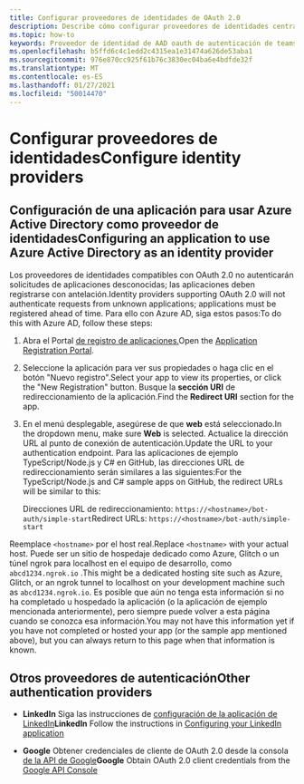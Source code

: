 ```yaml
---
title: Configurar proveedores de identidades de OAuth 2.0
description: Describe cómo configurar proveedores de identidades centrados en Azure AD
ms.topic: how-to
keywords: Proveedor de identidad de AAD oauth de autenticación de teams
ms.openlocfilehash: b5ffd6c4c1edd2c4315ea1e31474a626de53aba1
ms.sourcegitcommit: 976e870cc925f61b76c3830ec04ba6e4bdfde32f
ms.translationtype: MT
ms.contentlocale: es-ES
ms.lasthandoff: 01/27/2021
ms.locfileid: "50014470"
---
```

# <a name="configure-identity-providers"></a><span data-ttu-id="d180d-104">Configurar proveedores de identidades</span><span class="sxs-lookup"><span data-stu-id="d180d-104">Configure identity providers</span></span>

## <a name="configuring-an-application-to-use-azure-active-directory-as-an-identity-provider"></a><span data-ttu-id="d180d-105">Configuración de una aplicación para usar Azure Active Directory como proveedor de identidades</span><span class="sxs-lookup"><span data-stu-id="d180d-105">Configuring an application to use Azure Active Directory as an identity provider</span></span>

<span data-ttu-id="d180d-106">Los proveedores de identidades compatibles con OAuth 2.0 no autenticarán solicitudes de aplicaciones desconocidas; las aplicaciones deben registrarse con antelación.</span><span class="sxs-lookup"><span data-stu-id="d180d-106">Identity providers supporting OAuth 2.0 will not authenticate requests from unknown applications; applications must be registered ahead of time.</span></span> <span data-ttu-id="d180d-107">Para ello con Azure AD, siga estos pasos:</span><span class="sxs-lookup"><span data-stu-id="d180d-107">To do this with Azure AD, follow these steps:</span></span>

1. <span data-ttu-id="d180d-108">Abra el Portal [de registro de aplicaciones.](https://ms.portal.azure.com/#blade/Microsoft_AAD_RegisteredApps/ApplicationsListBlade)</span><span class="sxs-lookup"><span data-stu-id="d180d-108">Open the [Application Registration Portal](https://ms.portal.azure.com/#blade/Microsoft_AAD_RegisteredApps/ApplicationsListBlade).</span></span>

2. <span data-ttu-id="d180d-109">Seleccione la aplicación para ver sus propiedades o haga clic en el botón "Nuevo registro".</span><span class="sxs-lookup"><span data-stu-id="d180d-109">Select your app to view its properties, or click the "New Registration" button.</span></span> <span data-ttu-id="d180d-110">Busque la **sección URI** de redireccionamiento de la aplicación.</span><span class="sxs-lookup"><span data-stu-id="d180d-110">Find the **Redirect URI** section for the app.</span></span>

3. <span data-ttu-id="d180d-111">En el menú desplegable, asegúrese de que **web** está seleccionado.</span><span class="sxs-lookup"><span data-stu-id="d180d-111">In the dropdown menu, make sure **Web** is selected.</span></span> <span data-ttu-id="d180d-112">Actualice la dirección URL al punto de conexión de autenticación.</span><span class="sxs-lookup"><span data-stu-id="d180d-112">Update the URL to your authentication endpoint.</span></span> <span data-ttu-id="d180d-113">Para las aplicaciones de ejemplo TypeScript/Node.js y C# en GitHub, las direcciones URL de redireccionamiento serán similares a las siguientes:</span><span class="sxs-lookup"><span data-stu-id="d180d-113">For the TypeScript/Node.js and C# sample apps on GitHub, the redirect URLs will be similar to this:</span></span>

    <span data-ttu-id="d180d-114">Direcciones URL de redireccionamiento: `https://<hostname>/bot-auth/simple-start`</span><span class="sxs-lookup"><span data-stu-id="d180d-114">Redirect URLs: `https://<hostname>/bot-auth/simple-start`</span></span>

<span data-ttu-id="d180d-115">Reemplace `<hostname>` por el host real.</span><span class="sxs-lookup"><span data-stu-id="d180d-115">Replace `<hostname>` with your actual host.</span></span> <span data-ttu-id="d180d-116">Puede ser un sitio de hospedaje dedicado como Azure, Glitch o un túnel ngrok para localhost en el equipo de desarrollo, como `abcd1234.ngrok.io` .</span><span class="sxs-lookup"><span data-stu-id="d180d-116">This might be a dedicated hosting site such as Azure, Glitch, or an ngrok tunnel to localhost on your development machine such as `abcd1234.ngrok.io`.</span></span> <span data-ttu-id="d180d-117">Es posible que aún no tenga esta información si no ha completado u hospedado la aplicación (o la aplicación de ejemplo mencionada anteriormente), pero siempre puede volver a esta página cuando se conozca esa información.</span><span class="sxs-lookup"><span data-stu-id="d180d-117">You may not have this information yet if you have not completed or hosted your app (or the sample app mentioned above), but you can always return to this page when that information is known.</span></span>

## <a name="other-authentication-providers"></a><span data-ttu-id="d180d-118">Otros proveedores de autenticación</span><span class="sxs-lookup"><span data-stu-id="d180d-118">Other authentication providers</span></span>

* <span data-ttu-id="d180d-119">**LinkedIn** Siga las instrucciones de [configuración de la aplicación de LinkedIn](https://developer.linkedin.com/docs/oauth2)</span><span class="sxs-lookup"><span data-stu-id="d180d-119">**LinkedIn** Follow the instructions in [Configuring your LinkedIn application](https://developer.linkedin.com/docs/oauth2)</span></span>

* <span data-ttu-id="d180d-120">**Google** Obtener credenciales de cliente de OAuth 2.0 desde la consola [de la API de Google](https://console.developers.google.com/)</span><span class="sxs-lookup"><span data-stu-id="d180d-120">**Google** Obtain OAuth 2.0 client credentials from the [Google API Console](https://console.developers.google.com/)</span></span>
